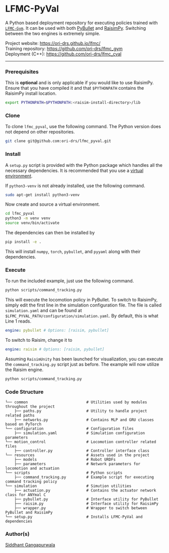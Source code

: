 # LFMC-PyVal

A Python based deployment repository for executing 
policies trained with [```LFMC-Gym```](https://github.com/ori-drs/lfmc_gym).
It can be used with both 
[PyBullet](https://pybullet.org/wordpress/) and 
[RaisimPy](https://raisim.com/sections/RaiSimPy.html).
Switching between the two engines is extremely simple.

Project website: https://ori-drs.github.io/lfmc/ </br>
Training repository: https://github.com/ori-drs/lfmc_gym </br>
Deployment (C++): https://github.com/ori-drs/lfmc_cval </br>

---

### Prerequisites
This is **optional** and is 
only applicable if you would like to use RaisimPy. 
Ensure that you have
compiled it and that ```$PYTHONPATH``` contains the 
RaisimPy install location.
```bash
export PYTHONPATH=$PYTHONPATH:<raisim-install-directory>/lib
```

### Clone
To clone ```lfmc_pyval```, use the following command. The Python
version does not depend on other repositories.
```bash
git clone git@github.com:ori-drs/lfmc_pyval.git
```

### Install 

A ```setup.py``` script is provided with the Python
package which handles all the necessary dependencies.
It is recommended that you use a 
[virtual environment](https://docs.python.org/3/tutorial/venv.html).

If ```python3-venv``` is not already installed, use the following command.
```bash
sudo apt-get install python3-venv
```

Now create and source a virtual environment. 
```bash
cd lfmc_pyval
python3 -m venv venv
source venv/bin/activate
```

The dependencies can then be installed by
```bash
pip install -e .
```

This will install ```numpy```, ```torch```, ```pybullet```, and
```pyyaml``` along with their dependencies.

### Execute

To run the included example, just use the following command.

```bash
python scripts/command_tracking.py
```

This will execute the locomotion policy in PyBullet. To switch to
RaisimPy, simply edit the first line in the simulation
configuration file. The file is called ```simulation.yaml```
and can be found at ```$LFMC_PYVAL_PATH/configuration/simulation.yaml```.
By default, this is what Line 1 reads.
```yaml
engine: pybullet # Options: [raisim, pybullet]
```
To switch to Raisim, change it to
```yaml
engine: raisim # Options: [raisim, pybullet]
```

Assuming ```RaisimUnity``` has been launched for visualization,
you can execute the ```command_tracking.py``` script just as before.
The example will now utilize the Raisim engine.
```bash
python scripts/command_tracking.py
```

### Code Structure
    └── common                          # Utilities used by modules throughout the project
        ├── paths.py                    # Utility to handle project related paths
        ├── networks.py                 # Contains MLP and GRU classes based on PyTorch
    └── configuration                   # Configuration files
        ├── simulation.yaml             # Simulation configuration parameters
    └── motion_control                  # Locomotion controller related files
        ├── controller.py               # Controller interface class
    └── resources                       # Assets used in the project
        ├── models                      # Robot URDFs
        ├── parameters                  # Network parameters for locomotion and actuation
    └── scripts                         # Python scripts
        ├── command_tracking.py         # Example script for executing command tracking policy
    └── simulation                      # Simution utilities
        ├── actuation.py                # Contains the actuator network class for ANYmal C
        ├── pybullet.py                 # Interface utility for PyBullet
        ├── raisim.py                   # Interface utility for RaisimPy
        ├── wrapper.py                  # Wrapper to switch between PyBullet and RaisimPy
    └── setup.py                        # Installs LFMC-PyVal and dependencies

### Author(s)
[Siddhant Gangapurwala](mailto:siddhant@robots.ox.ac.uk)
